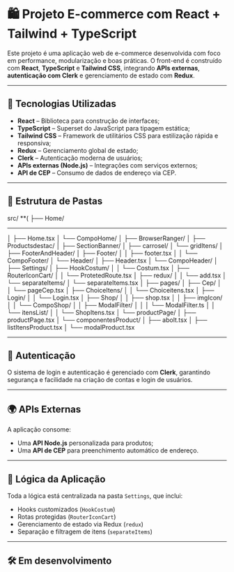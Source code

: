# 🛍️ Projeto E-commerce com React + Tailwind + TypeScript

Este projeto é uma aplicação web de e-commerce desenvolvida com foco em performance, modularização e boas práticas. O front-end é construído com **React**, **TypeScript** e **Tailwind CSS**, integrando **APIs externas**, **autenticação com Clerk** e gerenciamento de estado com **Redux**.

---

## 🚀 Tecnologias Utilizadas

- **React** – Biblioteca para construção de interfaces;
- **TypeScript** – Superset do JavaScript para tipagem estática;
- **Tailwind CSS** – Framework de utilitários CSS para estilização rápida e responsiva;
- **Redux** – Gerenciamento global de estado;
- **Clerk** – Autenticação moderna de usuários;
- **APIs externas (Node.js)** – Integrações com serviços externos;
- **API de CEP** – Consumo de dados de endereço via CEP.

---

## 🧱 Estrutura de Pastas
src/
**(
├── Home/
***
│   ├── Home.tsx
│   └── CompoHome/
│       ├── BrowserRanger/
│       ├── Productsdestac/
│       ├── SectionBanner/
│       ├── carrosel/
│       └── gridItens/
│
├── FooterAndHeader/
│   ├── Footer/
│   │   ├── footer.tsx
│   │   └── CompoFooter/
│   └── Header/
│       ├── Header.tsx
│       └── CompoHeader/
│
├── Settings/
│   ├── HookCostum/
│   │   └── Costum.tsx
│   ├── RouterIconCart/
│   │   └── ProtetedRoute.tsx
│   ├── redux/
│   │   └── add.tsx
│   └── separateItems/
│       └── separateItems.tsx
│
├── pages/
│   ├── Cep/
│   │   └── pageCep.tsx
│   ├── ChoiceItens/
│   │   └── Choiceitens.tsx
│   ├── Login/
│   │   └── Login.tsx
│   ├── Shop/
│   │   ├── shop.tsx
│   │   ├── imgIcon/
│   │   └── CompoShop/
│   │       ├── ModalFilter/
│   │       │   └── ModalFilter.ts
│   │       └── itensList/
│   │           └── ShopItens.tsx
│   └── productPage/
│       ├── productPage.tsx
│       └── componentesProduct/
│           ├── abolt.tsx
│           ├── listItensProduct.tsx
│           └── modalProduct.tsx



---

## 🔐 Autenticação

O sistema de login e autenticação é gerenciado com **Clerk**, garantindo segurança e facilidade na criação de contas e login de usuários.

---

## 🌍 APIs Externas

A aplicação consome:
- Uma **API Node.js** personalizada para produtos;
- Uma **API de CEP** para preenchimento automático de endereço.

---

## 🧠 Lógica da Aplicação

Toda a lógica está centralizada na pasta `Settings`, que inclui:
- Hooks customizados (`HookCostum`)
- Rotas protegidas (`RouterIconCart`)
- Gerenciamento de estado via Redux (`redux`)
- Separação e filtragem de itens (`separateItems`)

---

## 🛠️ Em desenvolvimento
